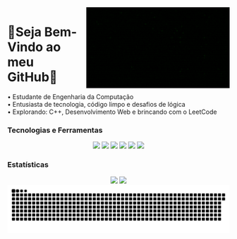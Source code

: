 <img src = "banner.gif" width = "325px" align = "right">

# 🔆Seja Bem-Vindo ao meu GitHub🔆 

<p align="left">
  • Estudante de Engenharia da Computação <br>
  • Entusiasta de tecnologia, código limpo e desafios de lógica <br>
  • Explorando: C++, Desenvolvimento Web e brincando com o LeetCode <br>
</p>

### Tecnologias e Ferramentas
<div align="center">
  <img src="https://cdn.jsdelivr.net/gh/devicons/devicon/icons/cplusplus/cplusplus-original.svg" width="40" />
  <img src="https://cdn.jsdelivr.net/gh/devicons/devicon/icons/python/python-original.svg" width="40" />
  <img src="https://cdn.jsdelivr.net/gh/devicons/devicon/icons/javascript/javascript-original.svg" width="40" />
  <img src="https://cdn.jsdelivr.net/gh/devicons/devicon/icons/html5/html5-original.svg" width="40" />
  <img src="https://cdn.jsdelivr.net/gh/devicons/devicon/icons/css3/css3-original.svg" width="40" />
  <img src="https://cdn.jsdelivr.net/gh/devicons/devicon/icons/git/git-original.svg" width="40" />
</div>

### Estatísticas
<div align = "center">
<img height = "200em" src="https://github-readme-stats.vercel.app/api/top-langs/?username=CamilaAlbieri&show_icons=true&theme=midnight-purple&count_private=true"/>
<img height = "200em" src="https://github-readme-stats.vercel.app/api?username=CamilaAlbieri&show_icons=true&show_icons=true&theme=midnight-purple&count_private=true" />
</div>

<picture>
  <source media="(prefers-color-scheme: dark)" srcset="https://raw.githubusercontent.com/CamilaAlbieri/CamilaAlbieri/output/github-contribution-grid-snake-dark.svg">
  <source media="(prefers-color-scheme: light)" srcset="https://raw.githubusercontent.com/CamilaAlbieri/CamilaAlbieri/output/github-contribution-grid-snake.svg">
  <img alt="github contribution grid snake animation" src="https://raw.githubusercontent.com/CamilaAlbieri/CamilaAlbieri/output/github-contribution-grid-snake.svg">
</picture>
